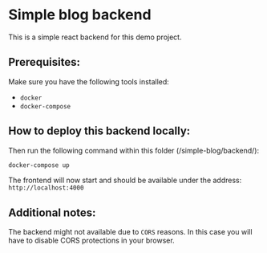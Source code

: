 # Simple blog backend

This is a simple react backend for this demo project.

## Prerequisites:

Make sure you have the following tools installed:
- `docker`
- `docker-compose`

## How to deploy this backend locally:

Then run the following command within this folder (/simple-blog/backend/):
```bash
docker-compose up
```

The frontend will now start and should be available under the address:
`http://localhost:4000`

## Additional notes:

The backend might not available due to ``CORS`` reasons. In this case you will have to disable CORS protections in your browser.